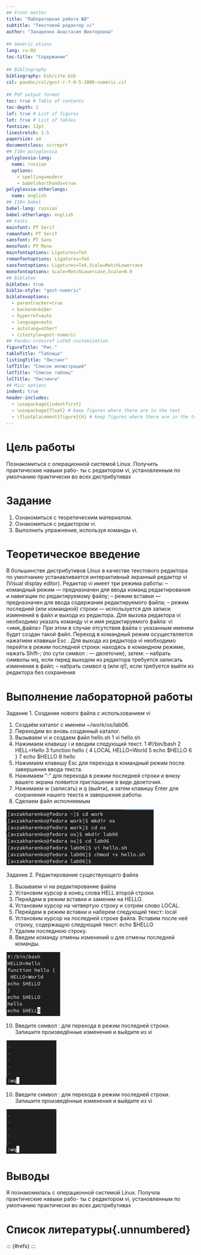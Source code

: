```yaml
---
## Front matter
title: "Лабораторная работа №8"
subtitle: "Текстовой редактор vi"
author: "Захаренко Анастасия Викторовна"

## Generic otions
lang: ru-RU
toc-title: "Содержание"

## Bibliography
bibliography: bib/cite.bib
csl: pandoc/csl/gost-r-7-0-5-2008-numeric.csl

## Pdf output format
toc: true # Table of contents
toc-depth: 2
lof: true # List of figures
lot: true # List of tables
fontsize: 12pt
linestretch: 1.5
papersize: a4
documentclass: scrreprt
## I18n polyglossia
polyglossia-lang:
  name: russian
  options:
	- spelling=modern
	- babelshorthands=true
polyglossia-otherlangs:
  name: english
## I18n babel
babel-lang: russian
babel-otherlangs: english
## Fonts
mainfont: PT Serif
romanfont: PT Serif
sansfont: PT Sans
monofont: PT Mono
mainfontoptions: Ligatures=TeX
romanfontoptions: Ligatures=TeX
sansfontoptions: Ligatures=TeX,Scale=MatchLowercase
monofontoptions: Scale=MatchLowercase,Scale=0.9
## Biblatex
biblatex: true
biblio-style: "gost-numeric"
biblatexoptions:
  - parentracker=true
  - backend=biber
  - hyperref=auto
  - language=auto
  - autolang=other*
  - citestyle=gost-numeric
## Pandoc-crossref LaTeX customization
figureTitle: "Рис."
tableTitle: "Таблица"
listingTitle: "Листинг"
lofTitle: "Список иллюстраций"
lotTitle: "Список таблиц"
lolTitle: "Листинги"
## Misc options
indent: true
header-includes:
  - \usepackage{indentfirst}
  - \usepackage{float} # keep figures where there are in the text
  - \floatplacement{figure}{H} # keep figures where there are in the text
---
```


# Цель работы

Познакомиться с операционной системой Linux. Получить практические навыки рабо-
ты с редактором vi, установленным по умолчанию практически во всех дистрибутивах

# Задание

1. Ознакомиться с теоретическим материалом.
2. Ознакомиться с редактором vi.
3. Выполнить упражнения, используя команды vi.

# Теоретическое введение

В большинстве дистрибутивов Linux в качестве текстового редактора по умолчанию
устанавливается интерактивный экранный редактор vi (Visual display editor).
Редактор vi имеет три режима работы:
– командный режим — предназначен для ввода команд редактирования и навигации по
редактируемому файлу;
– режим вставки — предназначен для ввода содержания редактируемого файла;
– режим последней (или командной) строки — используется для записи изменений в файл
и выхода из редактора.
Для вызова редактора vi необходимо указать команду vi и имя редактируемого файла:
vi <имя_файла>
При этом в случае отсутствия файла с указанным именем будет создан такой файл.
Переход в командный режим осуществляется нажатием клавиши Esc . Для выхода из
редактора vi необходимо перейти в режим последней строки: находясь в командном
режиме, нажать Shift-; (по сути символ : — двоеточие), затем:
– набрать символы wq, если перед выходом из редактора требуется записать изменения
в файл;
– набрать символ q (или q!), если требуется выйти из редактора без сохранения

# Выполнение лабораторной работы

Задание 1. Создание нового файла с использованием vi
1. Создаём каталог с именем ~/work/os/lab06.
2. Переходим во вновь созданный каталог.
3. Вызываем vi и создаем файл hello.sh
1 vi hello.sh
4. Нажимаем клавишу i и вводим следующий текст.
1 #!/bin/bash
2 HELL=Hello
3 function hello {
4 LOCAL HELLO=World
5 echo $HELLO
6 }
7 echo $HELLO
8 hello
5. Нажимаем клавишу Esc для перехода в командный режим после завершения ввода
текста.
6. Нажимаем ":" для перехода в режим последней строки и внизу вашего экрана появится приглашение в виде двоеточия.
7. Нажимаем w (записать) и q (выйти), а затем клавишу Enter для сохранения
нашего текста и завершения работы.
8. Сделаем файл исполняемым

![выполнение](image/1.png)

Задание 2. Редактирование существующего файла
1. Вызываем vi на редактирование файла
2. Установим курсор в конец слова HELL второй строки.
3. Перейдем в режим вставки и заменим на HELLO.
4. Установим курсор на четвертую строку и сотрем слово LOCAL.
5. Перейдем в режим вставки и наберем следующий текст: local
6. Установим курсор на последней строке файла. Вставим после неё строку, содержащую
следующий текст: echo $HELLO
7. Удалим последнюю строку.
9. Введем команду отмены изменений u для отмены последней команды.

![текст](image/2.png)

10. Введите символ : для перехода в режим последней строки. Запишите произведённые
изменения и выйдите из vi

![wq](image/4.png)

10. Введите символ : для перехода в режим последней строки. Запишите произведённые
изменения и выйдите из vi

![wq](image/4.png)

# Выводы
Я познакомилась с операционной системой Linux. Получла практические навыки рабо-
ты с редактором vi, установленным по умолчанию практически во всех дистрибутивах

# Список литературы{.unnumbered}

::: {#refs}
:::

